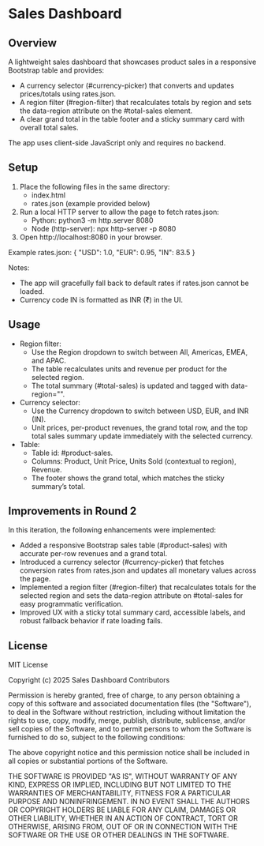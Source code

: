 # Sales Dashboard

## Overview
A lightweight sales dashboard that showcases product sales in a responsive Bootstrap table and provides:
- A currency selector (#currency-picker) that converts and updates prices/totals using rates.json.
- A region filter (#region-filter) that recalculates totals by region and sets the data-region attribute on the #total-sales element.
- A clear grand total in the table footer and a sticky summary card with overall total sales.

The app uses client-side JavaScript only and requires no backend.

## Setup
1. Place the following files in the same directory:
   - index.html
   - rates.json (example provided below)
2. Run a local HTTP server to allow the page to fetch rates.json:
   - Python: python3 -m http.server 8080
   - Node (http-server): npx http-server -p 8080
3. Open http://localhost:8080 in your browser.

Example rates.json:
{
  "USD": 1.0,
  "EUR": 0.95,
  "IN": 83.5
}

Notes:
- The app will gracefully fall back to default rates if rates.json cannot be loaded.
- Currency code IN is formatted as INR (₹) in the UI.

## Usage
- Region filter:
  - Use the Region dropdown to switch between All, Americas, EMEA, and APAC.
  - The table recalculates units and revenue per product for the selected region.
  - The total summary (#total-sales) is updated and tagged with data-region="<SelectedRegion>".
- Currency selector:
  - Use the Currency dropdown to switch between USD, EUR, and INR (IN).
  - Unit prices, per-product revenues, the grand total row, and the top total sales summary update immediately with the selected currency.
- Table:
  - Table id: #product-sales.
  - Columns: Product, Unit Price, Units Sold (contextual to region), Revenue.
  - The footer shows the grand total, which matches the sticky summary’s total.

## Improvements in Round 2
In this iteration, the following enhancements were implemented:
- Added a responsive Bootstrap sales table (#product-sales) with accurate per-row revenues and a grand total.
- Introduced a currency selector (#currency-picker) that fetches conversion rates from rates.json and updates all monetary values across the page.
- Implemented a region filter (#region-filter) that recalculates totals for the selected region and sets the data-region attribute on #total-sales for easy programmatic verification.
- Improved UX with a sticky total summary card, accessible labels, and robust fallback behavior if rate loading fails.

## License
MIT License

Copyright (c) 2025 Sales Dashboard Contributors

Permission is hereby granted, free of charge, to any person obtaining a copy of this software and associated documentation files (the "Software"), to deal in the Software without restriction, including without limitation the rights to use, copy, modify, merge, publish, distribute, sublicense, and/or sell copies of the Software, and to permit persons to whom the Software is furnished to do so, subject to the following conditions:

The above copyright notice and this permission notice shall be included in all copies or substantial portions of the Software.

THE SOFTWARE IS PROVIDED "AS IS", WITHOUT WARRANTY OF ANY KIND, EXPRESS OR IMPLIED, INCLUDING BUT NOT LIMITED TO THE WARRANTIES OF MERCHANTABILITY, FITNESS FOR A PARTICULAR PURPOSE AND NONINFRINGEMENT. IN NO EVENT SHALL THE AUTHORS OR COPYRIGHT HOLDERS BE LIABLE FOR ANY CLAIM, DAMAGES OR OTHER LIABILITY, WHETHER IN AN ACTION OF CONTRACT, TORT OR OTHERWISE, ARISING FROM, OUT OF OR IN CONNECTION WITH THE SOFTWARE OR THE USE OR OTHER DEALINGS IN THE SOFTWARE.